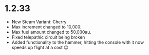 # 1.2.33
- New Steam Variant: Cherry
- Max increment changed to 10,000.
- Max fuel amount changed to 50,000au.
- Fixed telepathic circuit being broken
- Added functionality to the hammer, hitting the console with it now speeds up flight at a cost 😉